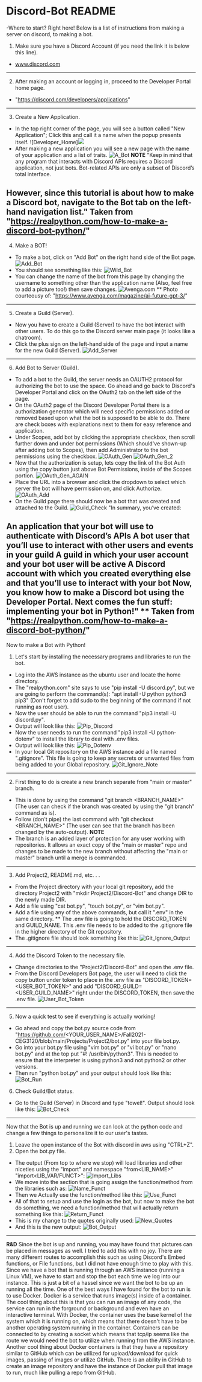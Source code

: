 # Discord-Bot README
-Where to start? Right here! Below is a list of instructions from making a server on discord, to making a bot.
1. Make sure you have a Discord Account (if you need the link it is below this line).
* www.discord.com
------------------------------------------------------------------------------------
2. After making an account or logging in, proceed to the Developer Portal home page.
* "https://discord.com/developers/applications"
------------------------------------------------------------------------------------
3. Create a New Application. 
* In the top right corner of the page, you will see a button called "New Application"; Click this and call it a name when the popup presents itself.
![Developer_Home]<img src="https://github.com/WSU-kduncan/ceg3120-jhoward08/tree/main/Project2/Discord-Bot/Pictures/Develper_Home.jpg">
* After making a new application you will see a new page with the name of your application and a list of traits.
![A_Bot](Pictures/A_Bot.jpg)
********************************NOTE********************************
"Keep in mind that any program that interacts with Discord APIs requires a Discord application, not just bots. Bot-related APIs are only a subset of Discord’s total interface.

However, since this tutorial is about how to make a Discord bot, navigate to the Bot tab on the left-hand navigation list."
Taken from "https://realpython.com/how-to-make-a-discord-bot-python/" 
------------------------------------------------------------------------------------
4. Make a BOT! 
* To make a bot, click on "Add Bot" on the right hand side of the Bot page.
![Add_Bot](Pictures/Add_Bot.jpg)
* You should see something like this:
![Wild_Bot](Pictures/Wild_Bot.jpg)
* You can change the name of the bot from this page by changing the username to something other than the application name (Also, feel free to add a picture too!) then save changes.
![Avenga.com](Pictures/Avenga_mag(copy).jpg)
** Photo courteousy of: "https://www.avenga.com/magazine/ai-future-gpt-3/" 
------------------------------------------------------------------------------------
5. Create a Guild (Server). 
* Now you have to create a Guild (Server) to have the bot interact with other users. To do this go to the Discord server main page (it looks like a chatroom).
* Click the plus sign on the left-hand side of the page and input a name for the new Guild (Server).
![Add_Server](Pictures/Add_Server.jpg)
------------------------------------------------------------------------------------
6. Add Bot to Server (Guild).
* To add a bot to the Guild, the server needs an OAUTH2 protocol for authorizing the bot to use the space. Go ahead and go back to Discord's Developer Portal and click on the OAuth2 tab on the left side of the page.
* On the OAuth2 page of the Discord Developer Portal there is a authorization generator which will need specific permissions added or removed based upon what the bot is supposed to be able to do. There are check boxes with explanations next to them for easy reference and application.
* Under Scopes, add bot by clicking the appropriate checkbox, then scroll further down and under bot permissions (Which should've shown-up after adding bot to Scopes), then add Administrator to the bot permissions using the checkbox.
![OAuth_Gen](Pictures/OAuth_Gen.jpg)
![OAuth_Gen_2](Pictures/OAuth_Gen_2.jpg)
* Now that the authorization is setup, lets copy the link of the Bot Auth using the copy button just above Bot Permissions, inside of the Scopes portion.
![OAuth_Gen_AGAIN](Pictures/OAuth_Gen.jpg)
* Place the URL into a browser and click the dropdown to select which server the bot will have permission on, and click Authorize.
![OAuth_Add](Pictures/OAuth_Add.jpg)
* On the Guild page there should now be a bot that was created and attached to the Guild.
![Guild_Check](Pictures/Guild_Check.jpg)
"In summary, you’ve created:

An application that your bot will use to authenticate with Discord’s APIs
A bot user that you’ll use to interact with other users and events in your guild
A guild in which your user account and your bot user will be active
A Discord account with which you created everything else and that you’ll use to interact with your bot
Now, you know how to make a Discord bot using the Developer Portal. Next comes the fun stuff: implementing your bot in Python!"
** Taken from "https://realpython.com/how-to-make-a-discord-bot-python/" 
------------------------------------------------------------------------------------
Now to make a Bot with Python!

1. Let's start by installing the necessary programs and libraries to run the bot.
* Log into the AWS instance as the ubuntu user and locate the home directory.
* The "realpython.com" site says to use "pip install -U discord.py", but we are going to perform the command(s):
"apt install -U python python3 pip3" (Don't forget to add sudo to the beginning of the command if not running as root user).
* Now the user should be able to run the command "pip3 install -U discord.py".
* Output will look like this:
![Pip_Discord](Pictures/Pip_Discord.jpg)
* Now the user needs to run the command "pip3 install -U python-dotenv" to install the library to deal with .env files.
* Output will look like this:
![Pip_Dotenv](Pictures/Pip_Dotenv.jpg)
* In your local Git repository on the AWS instance add a file named ".gitignore". This file is going to keep any secrets or unwanted files
  from being added to your Global repository.
![Git_Ignore_Note](Pictures/Git_Ignore_Output.jpg)
------------------------------------------------------------------------------------
2. First thing to do is create a new branch separate from "main or master" branch.
* This is done by using the command "git branch <BRANCH_NAME>" (The user can check if the branch was created by using the "git branch" command as is).
* Follow (don't pipe) the last command with "git checkout <BRANCH_NAME>" (The user can see that the branch has been changed by the auto-output).
********************************NOTE********************************
* The branch is an added layer of protection for any user working with repositories. It allows an exact copy of the "main or master" repo and changes to be made to the new branch without affecting the "main or master" branch until a merge is commanded.
------------------------------------------------------------------------------------
3. Add Project2, README.md, etc. . . 
* From the Project directory with your local git repository, add the directory Project2 with "mkdir Project2/Discord-Bot" and change DIR to the newly made DIR.
* Add a file using "cat bot.py", "touch bot.py", or "vim bot.py".
* Add a file using any of the above commands, but call it ".env" in the same directory.
** The .env file is going to hold the DISCORD_TOKEN and GUILD_NAME. This .env file needs to be added to the .gitignore file in the higher directory of the Git repository.
* The .gitignore file should look something like this:
![Git_Ignore_Output](Pictures/Git_Ignore_Output.jpg)
------------------------------------------------------------------------------------
4. Add the Discord Token to the necessary file.
* Change directories to the "Project2/Discord-Bot" and open the .env file.
* From the Discord Developers Bot page, the user will need to click the copy button under token to place in the .env file as     "DISCORD_TOKEN=<USER_BOT_TOKEN>" and add "DISCORD_GUILD=<USER_GUILD_NAME>" right under the DISCORD_TOKEN, then save the .env file.
![User_Bot_Token](Pictures/User_Bot_Token.jpg)
------------------------------------------------------------------------------------
5. Now a quick test to see if everything is actually working!
* Go ahead and copy the bot.py source code from "https://github.com/<YOUR_USER_NAME>/Fall2021-CEG3120/blob/main/Projects/Project2/bot.py" into your file bot.py.
* Go into your bot.py file using "vim bot.py" or "vi bot.py" or "nano bot.py" and at the top put "#! /usr/bin/python3". This is needed to ensure that the interpreter is using python3 and not python2 or other versions.
* Then run "python bot.py" and your output should look like this:
![Bot_Run](Pictures/Bot_Run.jpg)
6. Check Guild/Bot status.
* Go to the Guild (Server) in Discord and type "towel!". Output should look like this:
![Bot_Check](Pictures/Bot_Check.jpg)
------------------------------------------------------------------------------------
Now that the Bot is up and running we can look at the python code and change a few things to personalize it to our user's tastes.
1. Leave the open instance of the Bot with discord in aws using "CTRL+Z".
2. Open the bot.py file.
* The output (From top to where we stop) will load libraries and other niceties using the "import" and namespace "from<LIB_NAME>" "import<LIB_VAR/FUNCT>":
![Import_Libs](Pictures/Import_libs.jpg)
* We move into the section that is going assign the function/method from the libraries such as:
![Name_Funct](Pictures/Name_Funct.jpg)
* Then we Actually use the function/method like this:
![Use_Funct](Pictures/Use_Funct.jpg)
* All of that to setup and use the login as the bot, but now to make the bot do something, we need a function/method that will actually return something like this:
![Return_Funct](Pictures/Return_Funct.jpg)
* This is my change to the quotes originally used:
![New_Quotes](Pictures/New_Quotes.jpg)
* And this is the new output:
![Bot_Output](Picture~/Projects/Bot_Output.jpg)
------------------------------------------------------------------------------------
********************************R&D********************************
Since the bot is up and running, you may have found that pictures can be placed in messages as well. I tried to add this with no joy. There are many different routes to accomplish this such as using Discord's Embed functions, or File functions, but I did not have enough time to play with this.
Since we have a bot that is running through an AWS instance (running a Linux VM), we have to start and stop the bot each time we log into our instance. This is just a bit of a hassel since we want the bot to be up an running all the time.
One of the best ways I have found for the bot to run is to use Docker. Docker is a service that runs image(s) inside of a container. The cool thing about this is that you can run an image of any code, the service can run in the forground or background and even have an interactive terminal.
With Docker, the container uses the base kernel of the system which it is running on, which means that there doesn't have to be another operating system running in the container. Containers can be connected to by creating a socket which means that tcp/ip seems like the route we would need the bot to utilize when running from the AWS instance.
Another cool thing about Docker containers is that they have a repository similar to GitHub which can be utilized for upload/download for quick images, passing of images or utilize GitHub. There is an ability in GitHub to create an image repository and have the instance of Docker pull that image to run, much like pulling a repo from GitHub.
